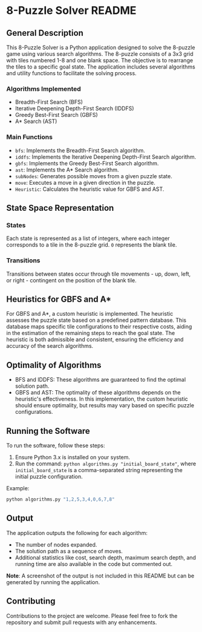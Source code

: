 # 8-Puzzle Solver README

## General Description

This 8-Puzzle Solver is a Python application designed to solve the 8-puzzle game using various search algorithms. The 8-puzzle consists of a 3x3 grid with tiles numbered 1-8 and one blank space. The objective is to rearrange the tiles to a specific goal state. The application includes several algorithms and utility functions to facilitate the solving process.

### Algorithms Implemented
- Breadth-First Search (BFS)
- Iterative Deepening Depth-First Search (IDDFS)
- Greedy Best-First Search (GBFS)
- A* Search (AST)

### Main Functions
- `bfs`: Implements the Breadth-First Search algorithm.
- `iddfs`: Implements the Iterative Deepening Depth-First Search algorithm.
- `gbfs`: Implements the Greedy Best-First Search algorithm.
- `ast`: Implements the A* Search algorithm.
- `subNodes`: Generates possible moves from a given puzzle state.
- `move`: Executes a move in a given direction in the puzzle.
- `Heuristic`: Calculates the heuristic value for GBFS and AST.

## State Space Representation

### States
Each state is represented as a list of integers, where each integer corresponds to a tile in the 8-puzzle grid. `0` represents the blank tile.

### Transitions
Transitions between states occur through tile movements - up, down, left, or right - contingent on the position of the blank tile.

## Heuristics for GBFS and A*

For GBFS and A*, a custom heuristic is implemented. The heuristic assesses the puzzle state based on a predefined pattern database. This database maps specific tile configurations to their respective costs, aiding in the estimation of the remaining steps to reach the goal state. The heuristic is both admissible and consistent, ensuring the efficiency and accuracy of the search algorithms.

## Optimality of Algorithms

- BFS and IDDFS: These algorithms are guaranteed to find the optimal solution path.
- GBFS and AST: The optimality of these algorithms depends on the heuristic's effectiveness. In this implementation, the custom heuristic should ensure optimality, but results may vary based on specific puzzle configurations.

## Running the Software

To run the software, follow these steps:
1. Ensure Python 3.x is installed on your system.
2. Run the command: `python algorithms.py "initial_board_state"`, where `initial_board_state` is a comma-separated string representing the initial puzzle configuration.

Example:
```bash
python algorithms.py "1,2,5,3,4,0,6,7,8"
```

## Output

The application outputs the following for each algorithm:
- The number of nodes expanded.
- The solution path as a sequence of moves.
- Additional statistics like cost, search depth, maximum search depth, and running time are also available in the code but commented out.

**Note**: A screenshot of the output is not included in this README but can be generated by running the application.

## Contributing

Contributions to the project are welcome. Please feel free to fork the repository and submit pull requests with any enhancements.
